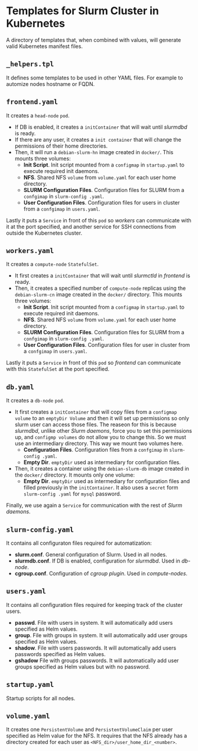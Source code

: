 # Templates for Slurm Cluster in Kubernetes
A directory of templates that, when combined with values, will generate valid Kubernetes manifest files.

## `_helpers.tpl`
It defines some templates to be used in other YAML files. For example to automize nodes hostname or FQDN.

## `frontend.yaml`
It creates a `head-node` `pod`.
* If DB is enabled, it creates a `initContainer` that will wait until *slurmdbd* is ready.
* If there are any user, it creates a `init container` that will change the permissions of their home directories.
* Then, it will run a `debian-slurm-hn` image created in `docker/`. This mounts three volumes:
    * **Init Script**. Init script mounted from a `configmap` in `startup.yaml` to execute required init daemons.
    * **NFS**. Shared NFS `volume` from `volume.yaml` for each user home directory.
    * **SLURM Configuration Files**. Configuration files for SLURM from a `confgimap` in `slurm-config
    .yaml`.
    * **User Configuration Files**. Configuration files for users in cluster from a `confgimap` in `users.yaml`.

Lastly it puts a `Service` in front of this `pod` so *workers* can communicate with it at the port specified, and another service for SSH connections from outside the Kubernetes cluster.

## `workers.yaml`
It creates a `compute-node` `StatefulSet`.
* It first creates a `initContainer` that will wait until *slurmctld* in *frontend* is ready.
* Then, it creates a specified number of `compute-node` replicas using the `debian-slurm-cn` image created in the `docker/` directory. This mounts three volumes:
    * **Init Script**. Init script mounted from a `configmap` in `startup.yaml` to execute required init daemons.
    * **NFS**. Shared NFS `volume` from `volume.yaml` for each user home directory.
    * **SLURM Configuration Files**. Configuration files for SLURM from a `confgimap` in `slurm-config
    .yaml`.
    * **User Configuration Files**. Configuration files for user in cluster from a `confgimap` in `users.yaml`.

Lastly it puts a `Service` in front of this `pod` so *frontend* can communicate with this `StatefulSet` at the port specified.

## `db.yaml`
It creates a `db-node` `pod`.
* It first creates a `initContainer` that will copy files from a `configmap volume` to an `emptyDir Volume` and then it will set up permissions so only slurm user can access those files. The reaseon for this is because *slurmdbd*, unlike other *Slurm daemons*, force you to set this permissions up, and `configmp volumes` do not allow you to change this. So we must use an intermediary directory. This way we mount two volumes here.
    * **Configuration Files**. Configuration files from a `confgimap` in `slurm-config
    .yaml`.
    * **Empty Dir**. `emptyDir` used as intermediary for configuration files.
* Then, it creates a container using the `debian-slurm-db` image created in the `docker/` directory. It mounts only one volume:
    * **Empty Dir**. `emptyDir` used as intermediary for configuration files and filled previously in the `initContainer`.
It also uses a `secret` form `slurm-config
.yaml` for `mysql` password.

Finally, we use again a `Service` for communication with the rest of *Slurm daemons*.

## `slurm-config.yaml`
It contains all configuraton files required for automatization:
* **slurm.conf**. General configuration of Slurm. Used in all nodes.
* **slurmdb.conf**. If DB is enabled, configuration for *slurmdbd*. Used in *db-node*.
* **cgroup.conf**. Configuration of *cgroup plugin*. Used in *compute-nodes*.

## `users.yaml`
It contains all configuration files required for keeping track of the cluster users.
* **passwd**. File with users in system. It will automatically add users specified as Helm values.
* **group**. File with groups in system. It will automatically add user groups specified as Helm values.
* **shadow**. File with users passwords. It will automatically add users passwords specified as Helm values.
* **gshadow** File with groups passwords. It will automatically add user groups specified as Helm values but with no password.

## `startup.yaml`
Startup scripts for all nodes.

## `volume.yaml`
It creates one `PersistentVolume` and `PersistentVolumeClaim` per user specified as Helm value for the NFS.
It requires that the NFS already has a directory created for each user as `<NFS_dir>/user_home_dir_<number>`.

